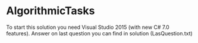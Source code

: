 # AlgorithmicTasks

To start this solution you need Visual Studio 2015 (with new C# 7.0 features). Answer on last question you can find in solution (LasQuestion.txt)
